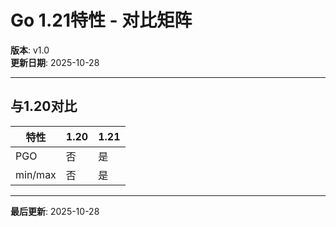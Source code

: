 # Go 1.21特性 - 对比矩阵

**版本**: v1.0  
**更新日期**: 2025-10-28

---

## 与1.20对比

| 特性 | 1.20 | 1.21 |
|------|------|------|
| PGO | 否 | 是 |
| min/max | 否 | 是 |

---

**最后更新**: 2025-10-28

